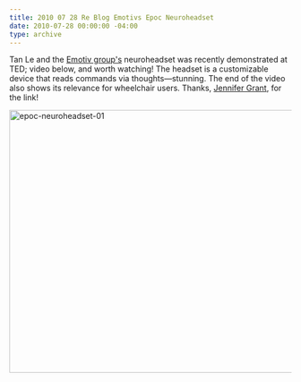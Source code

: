 ```yaml
---
title: 2010 07 28 Re Blog Emotivs Epoc Neuroheadset
date: 2010-07-28 00:00:00 -04:00
type: archive
---
```


<p>Tan Le and the <a href="http://www.emotiv.com/index.php">Emotiv group's</a> neuroheadset was recently demonstrated at TED; video below, and worth watching! The headset is a customizable device that reads commands via thoughts—stunning. The end of the video also shows its relevance for wheelchair users. Thanks, <a href="http://jennifercgrant.com/">Jennifer Grant</a>, for the link!</p>
<p><a href="http://ablersite.files.wordpress.com/2010/07/epoc-neuroheadset-01.gif"><img class="alignnone size-full wp-image-4642" alt="epoc-neuroheadset-01" src="{{ site.baseurl }}/uploads/epoc-neuroheadset-01.gif" width="585" height="470" /></a></p>
